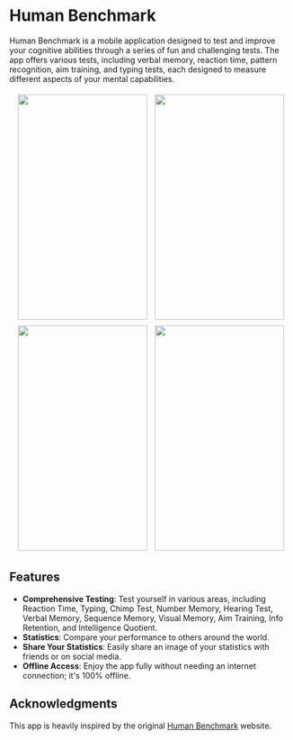 # Human Benchmark


<p>Human Benchmark is a mobile application designed to test and improve your cognitive abilities through a series of fun and challenging tests. The app offers various tests, including verbal memory, reaction time, pattern recognition, aim training, and typing tests, each designed to measure different aspects of your mental capabilities.</p>


<div align="center">
    <img src="https://i.postimg.cc/jShmHwyX/Screenshot-20251029-175805.jpg" width="230" height="400" style="margin: 5px;">
    <img src="https://i.postimg.cc/JnQsmQXf/Screenshot-20251029-175814.jpg" width="230" height="400" style="margin: 5px;">
    <img src="https://i.postimg.cc/HLDnyN4F/Screenshot-20251029-175855.jpg" width="230" height="400" style="margin: 5px;">
    <img src="https://i.postimg.cc/L5b66Q8Y/Screenshot-20251029-175920.jpg" width="230" height="400" style="margin: 5px;">
</div>

## Features

- **Comprehensive Testing**: Test yourself in various areas, including Reaction Time, Typing, Chimp Test, Number Memory, Hearing Test, Verbal Memory, Sequence Memory, Visual Memory, Aim Training, Info Retention, and Intelligence Quotient.
- **Statistics**: Compare your performance to others around the world.
- **Share Your Statistics**: Easily share an image of your statistics with friends or on social media.
- **Offline Access**: Enjoy the app fully without needing an internet connection; it's 100% offline.

## Acknowledgments

This app is heavily inspired by the original [Human Benchmark](https://humanbenchmark.com) website.
